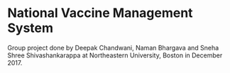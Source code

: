 # National Vaccine Management System

Group project done by Deepak Chandwani, Naman Bhargava and Sneha Shree Shivashankarappa at Northeastern University, Boston in December 2017.

